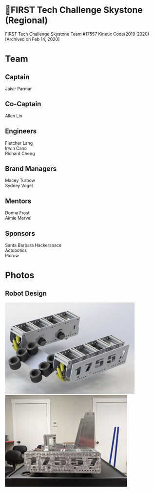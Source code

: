 # :robot:FIRST Tech Challenge Skystone (Regional)

FIRST Tech Challenge Skystone Team #17557 Kinetix Code(2019-2020) [Archived on Feb 14, 2020]

# Team
## Captain
Jaivir Parmar

## Co-Captain
Allen Lin

## Engineers
Fletcher Lang\
Irwin Cano\
Richard Cheng

## Brand Managers
Macey Turbow\
Sydney Vogel

## Mentors
Donna Frost\
Aimie Marvel

## Sponsors
Santa Barbara Hackerspace\
Actobotics\
Picrow

# Photos
## Robot Design
<img src="img/bot-prototype.jpg" height="300"> <img src="img/bot-regional.jpg" height="300">
